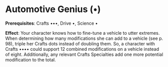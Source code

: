 # Automotive Genius (•)
**Prerequisites**: Crafts •••, Drive •, Science •

**Effect**: Your character knows how to fine-tune a vehicle
to utter extremes. When determining how many modifications
she can add to a vehicle (see p. 98), triple her Crafts
dots instead of doubling them. So, a character with Crafts
•••• could support 12 combined modifications on a vehicle
instead of eight. Additionally, any relevant Crafts Specialties
add one more potential modification to the total.